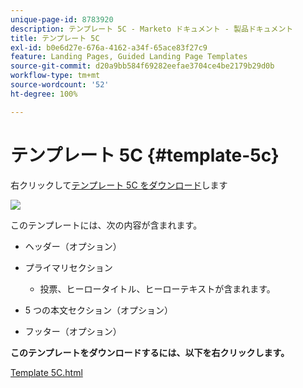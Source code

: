 ```yaml
---
unique-page-id: 8783920
description: テンプレート 5C - Marketo ドキュメント - 製品ドキュメント
title: テンプレート 5C
exl-id: b0e6d27e-676a-4162-a34f-65ace83f27c9
feature: Landing Pages, Guided Landing Page Templates
source-git-commit: d20a9bb584f69282eefae3704ce4be2179b29d0b
workflow-type: tm+mt
source-wordcount: '52'
ht-degree: 100%

---
```


# テンプレート 5C {#template-5c}

右クリックして[テンプレート 5C をダウンロード](https://experienceleague.adobe.com/landing/marketo/lp-templates/template-5c.html)します

![](assets/image2015-7-29-14-3a59-3a31.png)

このテンプレートには、次の内容が含まれます。

* ヘッダー（オプション）
* プライマリセクション

   * 投票、ヒーロータイトル、ヒーローテキストが含まれます。

* 5 つの本文セクション（オプション）
* フッター（オプション）

**このテンプレートをダウンロードするには、以下を右クリックします。**

[Template 5C.html](https://experienceleague.adobe.com/landing/marketo/lp-templates/template-5c.html)
